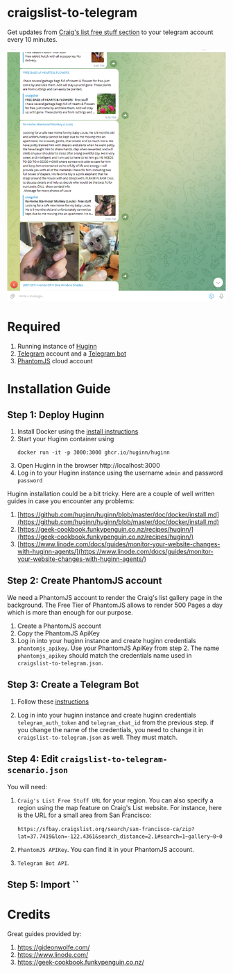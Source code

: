 # craigslist-to-telegram

Get updates from [Craig's list free stuff section](https://sfbay.craigslist.org/search/zip) to your telegram account every 10 minutes.

![Alt text](image.png)

# Required

1. Running instance of [Huginn](https://github.com/huginn/huginn)
2. [Telegram](https://telegram.org/) account and a [Telegram bot](https://core.telegram.org/bots/tutorial)
3. [PhantomJS](https://phantomjscloud.com/) cloud account

# Installation Guide

## Step 1: Deploy Huginn

1. Install Docker using the [install instructions](https://docs.docker.com/get-docker/)
2. Start your Huginn container using
   ```
   docker run -it -p 3000:3000 ghcr.io/huginn/huginn
   ```
3. Open Huginn in the browser http://localhost:3000
4. Log in to your Huginn instance using the username `admin` and password `password`

Huginn installation could be a bit tricky. Here are a couple of well written guides in case you encounter any problems:

1. [https://github.com/huginn/huginn/blob/master/doc/docker/install.md](https://github.com/huginn/huginn/blob/master/doc/docker/install.md)
2. [https://geek-cookbook.funkypenguin.co.nz/recipes/huginn/](https://geek-cookbook.funkypenguin.co.nz/recipes/huginn/)
3. [https://www.linode.com/docs/guides/monitor-your-website-changes-with-huginn-agents/](https://www.linode.com/docs/guides/monitor-your-website-changes-with-huginn-agents/)

## Step 2: Create PhantomJS account

We need a PhantomJS account to render the Craig's list gallery page in the background. The Free Tier of PhantomJS allows to render 500 Pages a day which is more than enough for our purpose.

1. Create a PhantomJS account
2. Copy the PhantomJS ApiKey
3. Log in into your huginn instance and create huginn credentials `phantomjs_apikey`. Use your PhantomJS ApiKey from step 2. The name `phantomjs_apikey` should match the credentials name used in `craigslist-to-telegram.json`.

## Step 3: Create a Telegram Bot

1. Follow these [instructions](https://gideonwolfe.com/posts/sysadmin/huginn/telegram/)

2. Log in into your huginn instance and create huginn credentials `telegram_auth_token` and `telegram_chat_id` from the previous step. if you change the name of the credentials, you need to change it in `craigslist-to-telegram.json` as well. They must match.

## Step 4: Edit `craigslist-to-telegram-scenario.json`

You will need:

1. `Craig's List Free Stuff URL` for your region. You can also specify a region using the map feature on Craig's List website. For instance, here is the URL for a small area from San Francisco:

   `https://sfbay.craigslist.org/search/san-francisco-ca/zip?lat=37.7419&lon=-122.4361&search_distance=2.1#search=1~gallery~0~0`

2. `PhantomJS APIKey`. You can find it in your PhantomJS account.
3. `Telegram Bot API`.

## Step 5: Import ``

# Credits

Great guides provided by:

1. https://gideonwolfe.com/
2. https://www.linode.com/
3. https://geek-cookbook.funkypenguin.co.nz/
